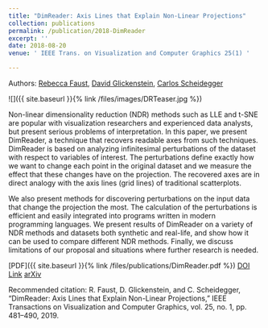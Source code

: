 ```yaml
---
title: "DimReader: Axis Lines that Explain Non-Linear Projections"
collection: publications
permalink: /publication/2018-DimReader
excerpt: ''
date: 2018-08-20
venue: ' IEEE Trans. on Visualization and Computer Graphics 25(1) '

---
```


Authors: [Rebecca Faust](/), [David Glickenstein](http://math.arizona.edu/~glickenstein/), [Carlos Scheidegger](https://cscheid.net/)


![]({{ site.baseurl }}{% link /files/images/DRTeaser.jpg %})


Non-linear dimensionality reduction (NDR) methods such as LLE and t-SNE are popular with visualization researchers and experienced data analysts, but present serious problems of interpretation. In this paper, we present DimReader, a technique that recovers readable axes from such techniques. DimReader is based on analyzing infinitesimal perturbations of the dataset with respect to variables of interest. The perturbations define exactly how we want to change each point in the original dataset and we measure the effect that these changes have on the projection. The recovered axes are in direct analogy with the axis lines (grid lines) of traditional scatterplots.

We also present methods for discovering perturbations on the input data that change the projection the most. The calculation of the perturbations is efficient and easily integrated into programs written in modern programming languages. We present results of DimReader on a variety of NDR methods and datasets both synthetic and real-life, and show how it can be used to compare different NDR methods. Finally, we discuss limitations of our proposal and situations where further research is needed.

[PDF]({{ site.baseurl }}{% link /files/publications/DimReader.pdf %})
[DOI Link](https://doi.org/10.1109/TVCG.2018.2865194)
[arXiv](https://arxiv.org/abs/1710.00992)

Recommended citation: R. Faust, D. Glickenstein, and C. Scheidegger, “DimReader: Axis Lines that Explain Non-Linear Projections,” IEEE Transactions on Visualization and Computer Graphics, vol. 25, no. 1, pp. 481–490, 2019.
